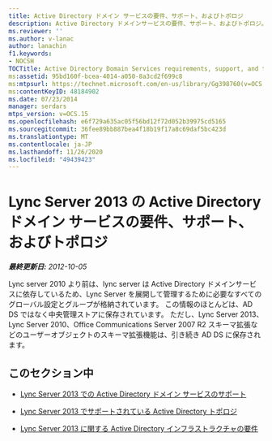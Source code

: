 ```yaml
---
title: Active Directory ドメイン サービスの要件、サポート、およびトポロジ
description: Active Directory ドメインサービスの要件、サポート、およびトポロジ。
ms.reviewer: ''
ms.author: v-lanac
author: lanachin
f1.keywords:
- NOCSH
TOCTitle: Active Directory Domain Services requirements, support, and topologies
ms:assetid: 95bd160f-bcea-4014-a050-8a3cd2f699c8
ms:mtpsurl: https://technet.microsoft.com/en-us/library/Gg398760(v=OCS.15)
ms:contentKeyID: 48184902
ms.date: 07/23/2014
manager: serdars
mtps_version: v=OCS.15
ms.openlocfilehash: e6f729a635ac05f56bd12f72d052b39975cd5165
ms.sourcegitcommit: 36fee89bb887bea4f18b19f17a8c69daf5bc423d
ms.translationtype: MT
ms.contentlocale: ja-JP
ms.lasthandoff: 11/26/2020
ms.locfileid: "49439423"
---
```

# <a name="active-directory-domain-services-requirements-support-and-topologies-in-lync-server-2013"></a>Lync Server 2013 の Active Directory ドメイン サービスの要件、サポート、およびトポロジ

<div data-xmlns="http://www.w3.org/1999/xhtml">

<div class="topic" data-xmlns="http://www.w3.org/1999/xhtml" data-msxsl="urn:schemas-microsoft-com:xslt" data-cs="https://msdn.microsoft.com/">

<div data-asp="https://msdn2.microsoft.com/asp">



</div>

<div id="mainSection">

<div id="mainBody">

<span> </span>

_**最終更新日:** 2012-10-05_

Lync server 2010 より前は、lync server は Active Directory ドメインサービスに依存しているため、Lync Server を展開して管理するために必要なすべてのグローバル設定とグループが格納されています。 この情報のほとんどは、AD DS ではなく中央管理ストアに保存されています。 ただし、Lync Server 2013、Lync Server 2010、Office Communications Server 2007 R2 スキーマ拡張などのユーザーオブジェクトのスキーマ拡張機能は、引き続き AD DS に保存されます。

<div>

## <a name="in-this-section"></a>このセクション中

  - [Lync Server 2013 での Active Directory ドメイン サービスのサポート](lync-server-2013-active-directory-domain-services-support.md)

  - [Lync Server 2013 でサポートされている Active Directory トポロジ](lync-server-2013-supported-active-directory-topologies.md)

  - [Lync Server 2013 に関する Active Directory インフラストラクチャの要件](lync-server-2013-active-directory-infrastructure-requirements.md)

</div>

</div>

<span> </span>

</div>

</div>

</div>

